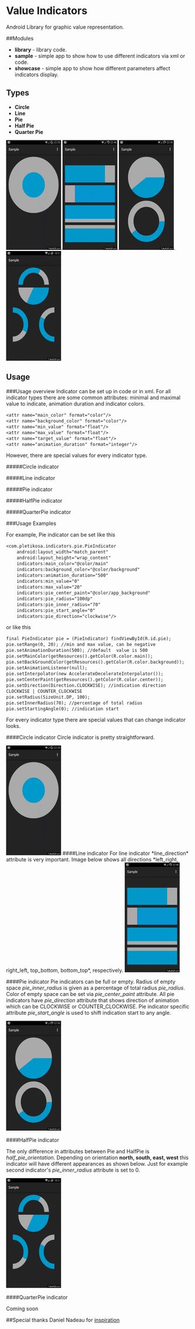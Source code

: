 Value Indicators
=============================

Android Library for graphic value representation.

##Modules

* **library** - library code.
* **sample** - simple app to show how to use different indicators via xml or code.
* **showcase** - simple app to show how different parameters affect indicators display.

## Types

- **Circle**
- **Line**
- **Pie**
- **Half Pie**
- **Quarter Pie**

<img src="gif/circle.gif" height = 300 width = 150>.<img src="gif/line.gif"
height = 300 width = 150>.<img src="gif/pie.gif" height = 300 width = 150>.<img src="gif/half_pie.gif" height = 300 width = 150>


## Usage

###Usage overview
Indicator can be set up in code or in xml.
For all indicator types there are some common attributes: minimal and maximal value to indicate, 
animation duration and indicator colors.

    <attr name="main_color" format="color"/>
    <attr name="background_color" format="color"/>
    <attr name="min_value" format="float"/>
    <attr name="max_value" format="float"/>
    <attr name="target_value" format="float"/>
    <attr name="animation_duration" format="integer"/>
   
However, there are special values for every indicator type.

#####Circle indicator
    <attr name="circle_radius" format="dimension"/>

#####Line indicator
    <attr name="line_width" format="dimension"/>
    <attr name="line_height" format="dimension"/>
    <attr name="line_direction" format="enum">
        <enum name="left_right" value="2"/>
        <enum name="right_left" value="3"/>
        <enum name="top_bottom" value="4"/>
        <enum name="bottom_top" value="5"/>
    </attr>

#####Pie indicator
    <attr name="pie_radius" format="dimension"/>
    <attr name="pie_center_paint" format="color"/>
    <attr name="pie_inner_radius" format="integer"/>
    <attr name="pie_start_angle" format="integer"/>
    <attr name="pie_direction" format="enum">
        <enum name="clockwise" value="0"/>
        <enum name="counter_clockwise" value="1"/>
    </attr>

#####HalfPie indicator
    <attr name="half_pie_orientation" format="enum">
        <enum name="east" value="0"/>
        <enum name="west" value="1"/>
        <enum name="north" value="2"/>
        <enum name="south" value="3"/>
    </attr>

#####QuarterPie indicator
    <attr name="quarter_pie_orientation" format="enum">
        <enum name="north_east" value="4"/>
        <enum name="south_east" value="5"/>
        <enum name="north_west" value="6"/>
        <enum name="south_west" value="7"/>
    </attr>
        
###Usage Examples

For example, Pie indicator can be set like this

    <com.pletikosa.indicators.pie.PieIndicator
        android:layout_width="match_parent"
        android:layout_height="wrap_content"
        indicators:main_color="@color/main"
        indicators:background_color="@color/background"
        indicators:animation_duration="500"
        indicators:min_value="0"
        indicators:max_value="20"
        indicators:pie_center_paint="@color/app_background"
        indicators:pie_radius="100dp"
        indicators:pie_inner_radius="70"
        indicators:pie_start_angle="0"
        indicators:pie_direction="clockwise"/>
or like this

    final PieIndicator pie = (PieIndicator) findViewById(R.id.pie);
    pie.setRange(0, 20); //min and max value, can be negative
    pie.setAnimationDuration(500); //default  value is 500
    pie.setMainColor(getResources().getColor(R.color.main));
    pie.setBackGroundColor(getResources().getColor(R.color.background));
    pie.setAnimationListener(null);
    pie.setInterpolator(new AccelerateDecelerateInterpolator());
    pie.setCenterPaint(getResources().getColor(R.color.center));
    pie.setDirection(Direction.CLOCKWISE); //indication direction CLOCKWISE | COUNTER_CLOCKWISE
    pie.setRadius(SizeUnit.DP, 100);
    pie.setInnerRadius(70); //percentage of total radius
    pie.setStartingAngle(0); //indication start

For every indicator type there are special values that can change indicator looks.

####Circle indicator
Circle indicator is pretty straightforward.

<img src="gif/circle.gif" height = 300 width = 150>
####Line indicator
For line indicator *line_direction* attribute is very important. 
Image below shows all directions *left_right, right_left, top_bottom, bottom_top*, respectively.
    
<img src="gif/line.gif" height = 300 width = 150>

####Pie indicator
Pie indicators can be full or empty. 
Radius of empty space *pie_inner_radius* is given as a percentage of total radius *pie_radius*.
Color of empty space can be set via *pie_center_paint* attribute.
All pie indicators have *pie_direction* attribute that shows direction of animation which can be 
CLOCKWISE or COUNTER_CLOCKWISE.
Pie indicator specific attribute *pie_start_angle* is used to shift indication start to any angle.

<img src="gif/pie.gif" height = 300 width = 150>

####HalfPie indicator

The only difference in attributes between Pie and HalfPie is *half_pie_orientation*. 
Depending on orientation **north, south, east, west** this indicator will have different 
appearances as shown below.
 Just for example second indicator's *pie_inner_radius* attribute is set to 0.

<img src="gif/half_pie.gif" height = 300 width = 150>

####QuarterPie indicator

Coming soon


##Special thanks
Daniel Nadeau for [inspiration](https://bitbucket.org/danielnadeau/holographlibrary/issues?status=new&status=open&responsible=danielnadeau)